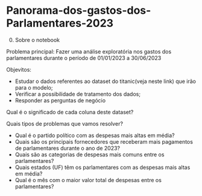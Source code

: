 # Panorama-dos-gastos-dos-Parlamentares-2023

0. Sobre o notebook

Problema principal: Fazer uma análise exploratória nos gastos dos parlamentares durante o período de 01/01/2023 a 30/06/2023

Objevitos:

   - Estudar o dados referentes ao dataset do titanic(veja neste link) que irão para o modelo;
   - Verificar a possibilidade de tratamento dos dados;
   - Responder as perguntas de negócio

Qual é o significado de cada coluna deste dataset?


Quais tipos de problemas que vamos resolver?
   - Qual é o partido político com as despesas mais altas em média?
   - Quais são os principais fornecedores que receberam mais pagamentos de parlamentares durante o ano de 2023?
   - Quais são as categorias de despesas mais comuns entre os parlamentares?
   - Quais estados (UF) têm os parlamentares com as despesas mais altas em média?
   - Qual é o mês com o maior valor total de despesas entre os parlamentares?
